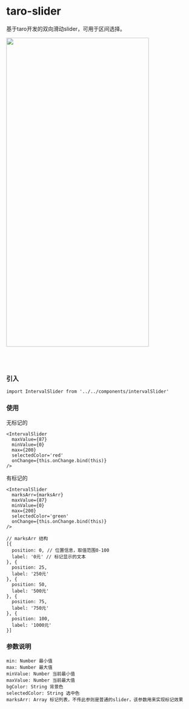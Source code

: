 # taro-slider
基于taro开发的双向滑动slider，可用于区间选择。

<img src="https://fileserver.paat.com/3e7/3e70b563f55f4cc588fde84c84db4c20.png" width="376" height="813">

<br><br>

### 引入
```
import IntervalSlider from '../../components/intervalSlider'
```

### 使用
无标记的
```
<IntervalSlider
  maxValue={87}
  minValue={0}
  max={200}
  selectedColor='red'
  onChange={this.onChange.bind(this)}
/>
```

有标记的
```
<IntervalSlider
  marksArr={marksArr}
  maxValue={87}
  minValue={0}
  max={200}
  selectedColor='green'
  onChange={this.onChange.bind(this)}
/>

// marksArr 结构
[{
  position: 0, // 位置信息，取值范围0-100
  label: '0元' // 标记显示的文本
}, {
  position: 25,
  label: '250元'
}, {
  position: 50,
  label: '500元'
}, {
  position: 75,
  label: '750元'
}, {
  position: 100,
  label: '1000元'
}]
```

### 参数说明
```
min: Number 最小值
max: Number 最大值
minValue: Number 当前最小值
maxValue: Number 当前最大值
bgColor: String 背景色
selectedColor: String 选中色
marksArr: Array 标记列表，不传此参则是普通的slider，该参数用来实现标记效果
```
